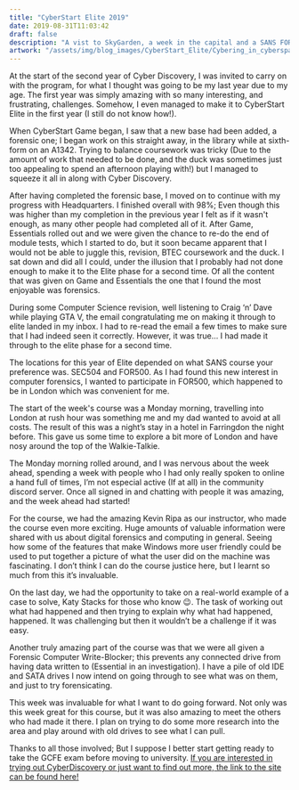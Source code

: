 ```yaml
---
title: "CyberStart Elite 2019"
date: 2019-08-31T11:03:42
draft: false
description: "A vist to SkyGarden, a week in the capital and a SANS FOR500 course!"
artwork: "/assets/img/blog_images/CyberStart_Elite/Cybering_in_cyberspace.png"
---
```

At the start of the second year of Cyber Discovery, I was invited to carry on with the program, for what I thought was going to be my last year due to my age. The first year was simply amazing with so many interesting, and frustrating, challenges. Somehow, I even managed to make it to CyberStart Elite in the first year (I still do not know how!). 

When CyberStart Game began, I saw that a new base had been added, a forensic one; I began work on this straight away, in the library while at sixth-form on an A1342. Trying to balance coursework was tricky (Due to the amount of work that needed to be done, and the duck was sometimes just too appealing to spend an afternoon playing with!) but I managed to squeeze it all in along with Cyber Discovery. 

After having completed the forensic base, I moved on to continue with my progress with Headquarters. I finished overall with 98%; Even though this was higher than my completion in the previous year I felt as if it wasn't enough, as many other people had completed all of it. After Game, Essentials rolled out and we were given the chance to re-do the end of module tests, which I started to do, but it soon became apparent that I would not be able to juggle this, revision, BTEC coursework and the duck. I sat down and did all I could, under the illusion that I probably had not done enough to make it to the Elite phase for a second time. Of all the content that was given on Game and Essentials the one that I found the most enjoyable was forensics.

During some Computer Science revision, well listening to Craig ‘n’ Dave while playing GTA V, the email congratulating me on making it through to elite landed in my inbox. I had to re-read the email a few times to make sure that I had indeed seen it correctly. However, it was true… I had made it through to the elite phase for a second time. 

The locations for this year of Elite depended on what SANS course your preference was. SEC504 and FOR500. As I had found this new interest in computer forensics, I wanted to participate in FOR500, which happened to be in London which was convenient for me.

The start of the week's course was a Monday morning, travelling into London at rush hour was something me and my dad wanted to avoid at all costs. The result of this was a night’s stay in a hotel in Farringdon the night before. This gave us some time to explore a bit more of London and have nosy around the top of the Walkie-Talkie. 

The Monday morning rolled around, and I was nervous about the week ahead, spending a week with people who I had only really spoken to online a hand full of times, I’m not especial active (If at all) in the community discord server. Once all signed in and chatting with people it was amazing, and the week ahead had started!

For the course, we had the amazing Kevin Ripa as our instructor, who made the course even more exciting. Huge amounts of valuable information were shared with us about digital forensics and computing in general. Seeing how some of the features that make Windows more user friendly could be used to put together a picture of what the user did on the machine was fascinating. I don’t think I can do the course justice here, but I learnt so much from this it’s invaluable. 

On the last day, we had the opportunity to take on a real-world example of a case to solve, Katy Stacks for those who know 😉. The task of working out what had happened and then trying to explain why what had happened, happened. It was challenging but then it wouldn’t be a challenge if it was easy. 

Another truly amazing part of the course was that we were all given a Forensic Computer Write-Blocker; this prevents any connected drive from having data written to (Essential in an investigation). I have a pile of old IDE and SATA drives I now intend on going through to see what was on them, and just to try forensicating. 

This week was invaluable for what I want to do going forward. Not only was this week great for this course, but it was also amazing to meet the others who had made it there. I plan on trying to do some more research into the area and play around with old drives to see what I can pull. 

Thanks to all those involved; But I suppose I better start getting ready to take the GCFE exam before moving to university. [If you are interested in trying out CyberDiscovery or just want to find out more, the link to the site can be found here!](https://joincyberdiscovery.com/)

